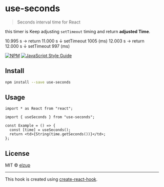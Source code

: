 # use-seconds

> Seconds interval time for React

this timer is Keep adjusting `setTimeout` timing and return **adjusted Time**.

10.995 s → return 11.000 s
↓ setTimeout 1005 (ms)
12.003 s → return 12.000 s
↓ setTimeout 997 (ms)

[![NPM](https://img.shields.io/npm/v/use-seconds.svg)](https://www.npmjs.com/package/use-seconds) [![JavaScript Style Guide](https://img.shields.io/badge/code_style-standard-brightgreen.svg)](https://standardjs.com)

## Install

```bash
npm install --save use-seconds
```

## Usage

```tsx
import * as React from "react";

import { useSeconds } from "use-seconds";

const Example = () => {
  const [time] = useSeconds();
  return <td>{String(time.getSeconds())}</td>;
};
```

## License

MIT © [elzup](https://github.com/elzup)

---

This hook is created using [create-react-hook](https://github.com/hermanya/create-react-hook).
